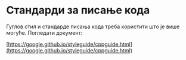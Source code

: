 # Стандарди за писање кода

Гуглов стил и стандарде писања кода треба користити што је више могуће. Погледати документ:

[https://google.github.io/styleguide/cppguide.html](https://google.github.io/styleguide/cppguide.html)

